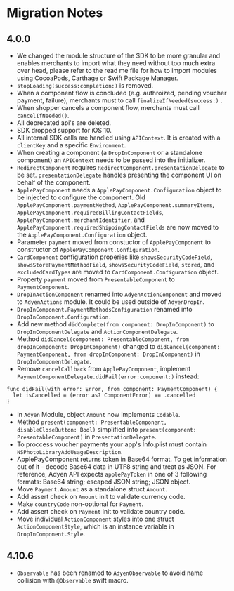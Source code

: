 #  Migration Notes

## 4.0.0

- We changed the module structure of the SDK to be more granular and enables merchants to import what they need without too much extra over head, please refer to the read me file for how to import modules using CocoaPods, Carthage or Swift Package Manager.
-  `stopLoading(success:completion:)` is removed.
- When a component flow is concluded (e.g. authroized, pending voucher payment, failure), merchants must to call `finalizeIfNeeded(success:)` .
- When shopper cancels a component flow,  merchants must call `cancelIfNeeded()`.
- All deprecated api's are deleted.
- SDK dropped support for iOS 10.
- All internal SDK calls are handled using `APIContext`. It is created with a `clientKey` and a specific `Environment`.
- When creating a component (a `DropInComponent` or a standalone component) an `APIContext` needs to be passed into the initializer.
- `RedirectComponent` requires `RedirectComponent.presentationDelegate` to be set.  `presentationDelegate` handles presenting the component UI on behalf of the component.
- `ApplePayComponent` needs a `ApplePayComponent.Configuration` object to be injected to configure the component.  Old `ApplePayComponent.paymentMethod`, `ApplePayComponent.summaryItems`, `ApplePayComponent.requiredBillingContactFields`, `ApplePayComponent.merchantIdentifier`, and `ApplePayComponent.requiredShippingContactFields` are now moved to the `ApplePayComponent.Configuration` object.
- Parameter `payment` moved from constuctor of `ApplePayComponent` to constructor of `ApplePayComponent.Configuration`.
- `CardComponent` configuration properies like `showsSecurityCodeField`, `showsStorePaymentMethodField`, `showsSecurityCodeField`, `stored`, and `excludedCardTypes` are moved to `CardComponent.Configuration` object.
- Property `payment` moved from `PresentableComponent` to `PaymentComponent`.
- `DropInActionComponent` renamed into `AdyenActionComponent` and moved to `AdyenActions` module. It could be used outside of `AdyenDropIn`.
- `DropInComponent.PaymentMethodsConfiguration` renamed into `DropInComponent.Configuration.`
- Add new method `didComplete(from component: DropInComponent)` to `DropInComponentDelegate` and `ActionComponentDelegate`.
- Method `didCancel(component: PresentableComponent, from dropInComponent: DropInComponent)` changed to `didCancel(component: PaymentComponent, from dropInComponent: DropInComponent)` in `DropInComponentDelegate`.
- Remove `cancelCallback` from `ApplePayComponent`, implement `PaymentComponentDelegate.didFail(error:component:)` instead:
```
func didFail(with error: Error, from component: PaymentComponent) {
  let isCancelled = (error as? ComponentError) == .cancelled
}
```
- In `Adyen` Module, object `Amount` now implements `Codable`.
- Method `present(component: PresentableComponent, disableCloseButton: Bool)` simplified into `present(component: PresentableComponent)` in `PresentationDelegate`.
- To proccess voucher payments your app's Info.plist must contain `NSPhotoLibraryAddUsageDescription`.
- ApplePayComponent returns token in Base64 format. To get information out of it - decode Base64 data in UTF8 string and treat as JSON. For reference, Adyen API expects `applePayToken` in one of 3 following formats: Base64 string; escaped JSON string; JSON object.
- Move `Payment.Amount` as a standalone struct `Amount`.
- Add assert check on `Amount` init to validate currency code.
- Make `countryCode` non-optional for `Payment`.
- Add assert check on `Payment` init to validate country code.
- Move individual `ActionComponent` styles into one struct `ActionComponentStyle`, which is an instance variable in `DropInComponent.Style`.

## 4.10.6
- `Observable` has been renamed to `AdyenObservable` to avoid name collision with `@Observable` swift macro.
